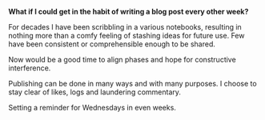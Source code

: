 **What if I could get in the habit of writing a blog post every other week?**

For decades I have been scribbling in a various notebooks, resulting in nothing more than a comfy feeling of stashing ideas for future use. Few have been consistent or comprehensible enough to be shared. 

Now would be a good time to align phases and hope for constructive interference.

Publishing can be done in many ways and with many purposes. I choose to stay clear of likes, logs and laundering commentary.  

Setting a reminder for Wednesdays in even weeks.
